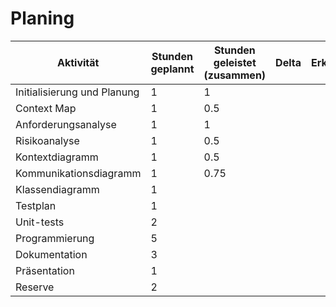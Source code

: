 # Planing

| Aktivität                   | Stunden geplannt | Stunden geleistet (zusammen) | Delta | Erklärung |
| --------------------------- | ---------------- | ---------------------------- | ----- | --------- |
| Initialisierung und Planung | 1                | 1                            |       |           |
| Context Map                 | 1                | 0.5                          |       |           |
| Anforderungsanalyse         | 1                | 1                            |       |           |
| Risikoanalyse               | 1                | 0.5                          |       |           |
| Kontextdiagramm             | 1                | 0.5                          |       |           |
| Kommunikationsdiagramm      | 1                | 0.75                         |       |           |
| Klassendiagramm             | 1                |                              |       |           |
| Testplan                    | 1                |                              |       |           |
| Unit-tests                  | 2                |                              |       |           |
| Programmierung              | 5                |                              |       |           |
| Dokumentation               | 3                |                              |       |           |
| Präsentation                | 1                |                              |       |           |
| Reserve                     | 2                |                              |       |           |
